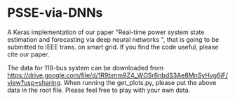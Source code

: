# PSSE-via-DNNs

A Keras implementation of our paper "Real-time power system state estimation and forecasting via deep neural networks ", 
that is going to be submitted to IEEE trans. on smart grid.
If you find the code useful, please cite our paper.

The data for 118-bus system can be downloaded from 
https://drive.google.com/file/d/1R9bmm9Z4_WOSr6nbdS3Ae8MnSyHvg6jF/view?usp=sharing. 
When running the get_plots.py, please put the above data in the root file. 
Please feel free to play with your own data.

